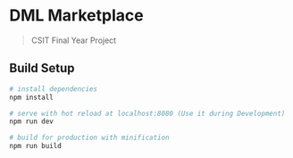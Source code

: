 # DML Marketplace

> CSIT Final Year Project

## Build Setup

``` bash
# install dependencies
npm install

# serve with hot reload at localhost:8080 (Use it during Development)
npm run dev

# build for production with minification
npm run build
